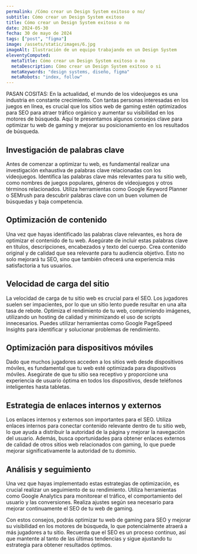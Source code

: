 ```yaml
---
permalink: /Cómo crear un Design System exitoso o no/
subtitle: Cómo crear un Design System exitoso
title: Cómo crear un Design System exitoso o no
date: 2024-05-30
fecha: 30 de mayo de 2024
tags: ["post", "figma"]
image: /assets/static/images/6.jpg
imageAlt: Ilustración de un equipo trabajando en un Design System
eleventyComputed:
  metaTitle: Cómo crear un Design System exitoso o no
  metaDescription: Cómo crear un Design System exitoso o si
  metaKeywords: "design systems, diseño, figma"
  metaRobots: "index, follow"
---
```


PASAN COSITAS: En la actualidad, el mundo de los videojuegos es una industria en constante crecimiento. Con tantas personas interesadas en los juegos en línea, es crucial que los sitios web de gaming estén optimizados para SEO para atraer tráfico orgánico y aumentar su visibilidad en los motores de búsqueda. Aquí te presentamos algunos consejos clave para optimizar tu web de gaming y mejorar su posicionamiento en los resultados de búsqueda.

## Investigación de palabras clave

Antes de comenzar a optimizar tu web, es fundamental realizar una investigación exhaustiva de palabras clave relacionadas con los videojuegos. Identifica las palabras clave más relevantes para tu sitio web, como nombres de juegos populares, géneros de videojuegos y otros términos relacionados. Utiliza herramientas como Google Keyword Planner o SEMrush para descubrir palabras clave con un buen volumen de búsquedas y baja competencia.

## Optimización de contenido

Una vez que hayas identificado las palabras clave relevantes, es hora de optimizar el contenido de tu web. Asegúrate de incluir estas palabras clave en títulos, descripciones, encabezados y texto del cuerpo. Crea contenido original y de calidad que sea relevante para tu audiencia objetivo. Esto no solo mejorará tu SEO, sino que también ofrecerá una experiencia más satisfactoria a tus usuarios.

## Velocidad de carga del sitio

La velocidad de carga de tu sitio web es crucial para el SEO. Los jugadores suelen ser impacientes, por lo que un sitio lento puede resultar en una alta tasa de rebote. Optimiza el rendimiento de tu web, comprimiendo imágenes, utilizando un hosting de calidad y minimizando el uso de scripts innecesarios. Puedes utilizar herramientas como Google PageSpeed Insights para identificar y solucionar problemas de rendimiento.

## Optimización para dispositivos móviles

Dado que muchos jugadores acceden a los sitios web desde dispositivos móviles, es fundamental que tu web esté optimizada para dispositivos móviles. Asegúrate de que tu sitio sea receptivo y proporcione una experiencia de usuario óptima en todos los dispositivos, desde teléfonos inteligentes hasta tabletas.

## Estrategia de enlaces internos y externos

Los enlaces internos y externos son importantes para el SEO. Utiliza enlaces internos para conectar contenido relevante dentro de tu sitio web, lo que ayuda a distribuir la autoridad de la página y mejorar la navegación del usuario. Además, busca oportunidades para obtener enlaces externos de calidad de otros sitios web relacionados con gaming, lo que puede mejorar significativamente la autoridad de tu dominio.

## Análisis y seguimiento

Una vez que hayas implementado estas estrategias de optimización, es crucial realizar un seguimiento de su rendimiento. Utiliza herramientas como Google Analytics para monitorear el tráfico, el comportamiento del usuario y las conversiones. Realiza ajustes según sea necesario para mejorar continuamente el SEO de tu web de gaming.

Con estos consejos, podrás optimizar tu web de gaming para SEO y mejorar su visibilidad en los motores de búsqueda, lo que potencialmente atraerá a más jugadores a tu sitio. Recuerda que el SEO es un proceso continuo, así que mantente al tanto de las últimas tendencias y sigue ajustando tu estrategia para obtener resultados óptimos.